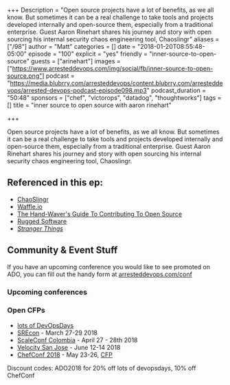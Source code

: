 +++
Description = "Open source projects have a lot of benefits, as we all know. But sometimes it can be a real challenge to take tools and projects developed internally and open-source them, especially from a traditional enterprise. Guest Aaron Rinehart shares his journey and story with open sourcing his internal security chaos engineering tool, Chaoslingr"
aliases = ["/98"]
author = "Matt"
categories = []
date = "2018-01-20T08:55:48-05:00"
episode = "100"
explicit = "yes"
friendly = "inner-source-to-open-source"
guests = ["arinehart"]
images = ["https://www.arresteddevops.com/img/social/fb/inner-source-to-open-source.png"]
podcast = "https://media.blubrry.com/arresteddevops/content.blubrry.com/arresteddevops/arrested-devops-podcast-episode098.mp3"
podcast_duration = "50:48"
sponsors = ["chef", "victorops", "datadog", "thoughtworks"]
tags = []
title = "inner source to open source with aaron rinehart"

+++

Open source projects have a lot of benefits, as we all know. But sometimes it can be a real challenge to take tools and projects developed internally and open-source them, especially from a traditional enterprise. Guest Aaron Rinehart shares his journey and story with open sourcing his internal security chaos engineering tool, Chaoslingr.


## Referenced in this ep:

- [ChaoSlingr](https://github.com/Optum/ChaoSlinger)
- [Waffle.io](https://waffle.io)
- [The Hand-Waver's Guide To Contributing To Open Source](https://www.youtube.com/watch?v=gUz4j1DGkQg)
- [Rugged Software](https://www.ruggedsoftware.org/)
- *[Stranger Things](https://www.netflix.com/title/80057281)*


## Community & Event Stuff

If you have an upcoming conference you would like to see promoted on ADO, you can fill out the handy form at [arresteddevops.com/conf](https://arresteddevops.com/conf)

### Upcoming conferences

### Open CFPs

* [lots of DevOpsDays](https://devopsdays.org/speaking)
* [SREcon](https://www.usenix.org/conference/srecon18americas/call-for-participation) - March 27-29 2018 
* [ScaleConf Colombia](http://scaleconfco.com/) - April 27 - 28th 2018 
* [Velocity San Jose](https://conferences.oreilly.com/velocity/vl-ca/public/cfp/611 ) - June 12-14 2018 
* [ChefConf 2018](https://chefconf.chef.io) - May 23-26, [CFP](https://chefconf.chef.io/cfp/)

Discount codes: ADO2018 for 20% off lots of devopsdays, 10% off ChefConf 

